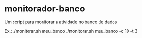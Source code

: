 # monitorador-banco
Um script para monitorar a atividade no banco de dados

Ex.:
./monitorar.sh meu_banco 
./monitorar.sh meu_banco -c 10 -t 3 
